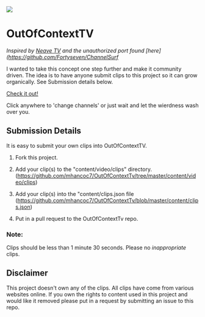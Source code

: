 <img src="https://raw.githubusercontent.com/mhancoc7/OutOfContextTv/master/content/images/outofcontext.png"/>

# OutOfContextTV
<i>Inspired by [Neave TV](https://neave.tv) and the unauthorized port found [here](https://github.com/Fortyseven/ChannelSurf</i>

I wanted to take this concept one step further and make it community driven. The idea is to have anyone submit clips to this project so it can grow organically. See Submission details below.

[Check it out!](http://outofcontext.dumbprojects.com)

Click anywhere to 'change channels' or just wait and let the wierdness wash over you.

## Submission Details
It is easy to submit your own clips into OutOfContextTV.

1. Fork this project.

2. Add your clip(s) to the "content/video/clips" directory. (https://github.com/mhancoc7/OutOfContextTv/tree/master/content/video/clips)

3. Add your clip(s) into the "content/clips.json file (https://github.com/mhancoc7/OutOfContextTv/blob/master/content/clips.json)

4. Put in a pull request to the OutOfContextTv repo.

### Note:
Clips should be less than 1 minute 30 seconds. Please no <i>inappropriate</i> clips. 

## Disclaimer

This project doesn't own any of the clips. All clips have come from various websites online. If you own the rights to content used in this project and would like it removed please put in a request by submitting an issue to this repo.

